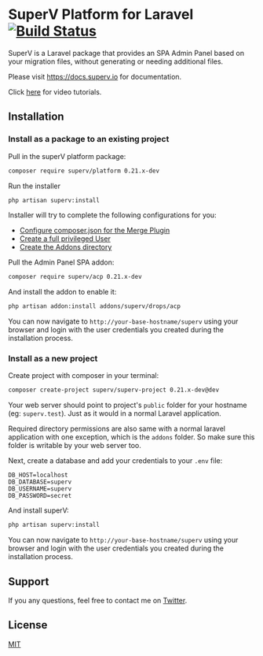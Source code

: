
# SuperV Platform for Laravel [![Build Status](https://travis-ci.org/superv/platform.svg?branch=master)](https://travis-ci.org/superv/platform)

SuperV is a Laravel package that provides an SPA Admin Panel based on your migration files, without generating or needing additional files.

Please visit https://docs.superv.io for documentation.

Click [here](https://docs.superv.io/tutorials/videos.html) for video tutorials.

## Installation

### Install as a package to an existing project

Pull in the superV platform package:
```bash
composer require superv/platform 0.21.x-dev
```

Run the installer
```bash
php artisan superv:install
```

Installer will try to complete the following configurations for you:
- [Configure composer.json for the Merge Plugin](https://docs.superv.io/getting-started/Configuration.html#configure-composer-json-for-the-merge-plugin)
- [Create a full privileged User](https://docs.superv.io/getting-started/Configuration.html#create-a-full-privileged-user)
- [Create the Addons directory](https://docs.superv.io/getting-started/Configuration.html#create-the-addons-directory)


Pull the Admin Panel SPA addon:
```bash
composer require superv/acp 0.21.x-dev
```

And install the addon to enable it:
```bash
php artisan addon:install addons/superv/drops/acp
```


You can now navigate to `http://your-base-hostname/superv` using your browser and login with the user credentials you created during the installation process.


### Install as a new project

Create project with composer in your terminal:
```bash
composer create-project superv/superv-project 0.21.x-dev@dev
```

Your web server should point to project's `public` folder for your hostname (eg: `superv.test`). Just as it would in a normal Laravel application.

Required directory permissions are also same with a normal laravel application with one exception, which is the `addons` folder. So make sure this folder is writable by your web server too.

Next, create a database and add your credentials to your `.env` file:

```text
DB_HOST=localhost
DB_DATABASE=superv
DB_USERNAME=superv
DB_PASSWORD=secret
```


And install superV:
```bash
php artisan superv:install
```

You can now navigate to `http://your-base-hostname/superv` using your browser and login with the user credentials you created during the installation process.

## Support
If you any questions, feel free to contact me on [Twitter](https://twitter.com/daliselcuk).

## License
[MIT](https://github.com/superv/superv-platform/blob/master/LICENSE.md)
